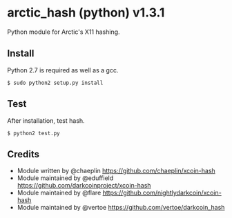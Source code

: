 arctic_hash (python) v1.3.1
===========================

Python module for Arctic's X11 hashing.


Install
-------

Python 2.7 is required as well as a gcc.

    $ sudo python2 setup.py install


Test
-------

After installation, test hash.

    $ python2 test.py

Credits
-------

* Module written by @chaeplin https://github.com/chaeplin/xcoin-hash
* Module maintained by @eduffield https://github.com/darkcoinproject/xcoin-hash
* Module maintained by @flare https://github.com/nightlydarkcoin/xcoin-hash
* Module maintained by @vertoe https://github.com/vertoe/darkcoin_hash
